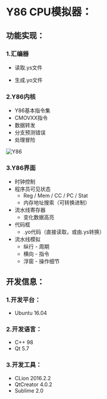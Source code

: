 # **Y86 CPU模拟器：**

## **功能实现：**

### **1.汇编器**

* 读取.ys文件


* 生成.yo文件

### **2.Y86内核**

* Y86基本指令集
* CMOVXX指令
* 数据转发
* 分支预测错误
* 处理冒险

![Y86](https://github.com/AaronHeee/Y86/blob/master/img/Y86.png)

### **3.Y86界面**

* 时钟控制
* 程序员可见状态
  * Reg / Mem / CC / PC / Stat
  * 内存地址搜索（可转换进制）
* 流水线寄存器
  * 变化数据高亮
* 代码框
  * .yo代码（直接读取，或由.ys转换）
* 流水线模拟
  * 纵行 - 周期
  * 横向 - 指令
  * 浮窗 - 操作细节



## **开发信息：**

### **1.开发平台：**

* Ubuntu 16.04

### **2.开发语言：**

* C++ 98
* Qt 5.7

### **3.开发工具：**

* CLion 2016.2.2
* QtCreator 4.0.2
* Sublime 2.0

